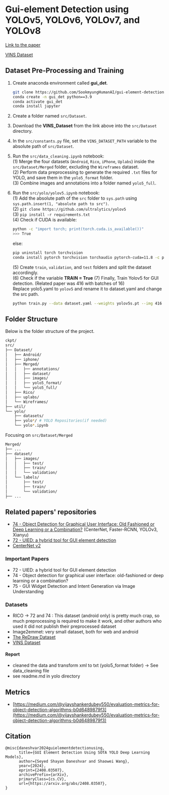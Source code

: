 # Gui-element Detection using YOLOv5, YOLOv6, YOLOv7, and YOLOv8

[Link to the paper](https://arxiv.org/abs/2408.03507)

[VINS Dataset](https://github.com/sbunian/VINS)

## Dataset Pre-Processing and Training
1. Create anaconda environment called **gui_det**.
   ```bash
   git clone https://github.com/SookmyungHumanAI/gui-element-detection.git
   conda create -n gui_det python==3.9
   conda activate gui_det
   conda install jupyter
   ```

2. Create a folder named `src/Dataset`.
3. Download the **VINS_Dataset** from the link above into the `src/Dataset` directory.
4. In the `src/constants.py` file, set the `VINS_DATASET_PATH` variable to the absolute path of `src/Dataset`.
5. Run the `src/data_cleaning.ipynb` notebook:<br>
   (1) Merge the four datasets (`Android`, `Rico`, `iPhone`, `Uplabs`) inside the `src/Dataset/Merged` folder, excluding the `Wireframes` dataset.<br>
   (2) Perform data preprocessing to generate the required `.txt` files for YOLO, and save them in the `yolo5_format` folder.<br>
   (3) Combine images and annotations into a folder named `yolo5_full`.<br>
6. Run the `src/yolo/yolov5.ipynb` notebook:<br>
   (1) Add the absolute path of the `src` folder to `sys.path` using `sys.path.insert(1, "absolute path to src")`.<br>
   (2) `git clone https://github.com/ultralytics/yolov5`<br>
   (3) `pip install -r requirements.txt`<br>
   (4) Check if CUDA is available:<br>
      ```bash
      python -c "import torch; print(torch.cuda.is_available())"
      >>> True
      ```
      else:
      ```bash
      pip uninstall torch torchvision
      conda install pytorch torchvision torchaudio pytorch-cuda=11.8 -c pytorch -c nvidia
      ```
   (5) Create `train`, `validation`, and `test` folders and split the dataset accordingly.<br>
   (6) Check if the variable **TRAIN = True**
   (7) Finally, Train Yolov5 for GUI detection. (Related paper was 416 with batches of 16)<br>
      Replace yolo5.yaml to `yolov5` and rename it to dataset.yaml and change the src path.
   ```bash
   python train.py --data dataset.yaml --weights yolov5s.pt --img 416 --epochs {EPOCHS} --batch-size 16 --name {RES_DIR}
   ```

## Folder Structure
Below is the folder structure of the project.
```bash
ckpt/
src/
├── Dataset/
│   ├── Android/
│   ├── iphone/
│   ├── Merged/
│   │   ├── annotations/
│   │   ├── dataset/
│   │   ├── images/
│   │   ├── yolo5_format/
│   │   └── yolo5_full/
│   ├── Rico/
│   ├── uplabs/
│   └── Wireframes/
├── util/
└── yolo/
    ├── datasets/
    ├── yolo*/ # YOLO Repositories(if needed)
    └── yolo*.ipynb
```
Focusing on `src/Dataset/Merged`
```bash
Merged/
├── ...
├── dataset/
│   ├── images/
│   │   ├── test/
│   │   ├── train/
│   │   └── validation/
│   └── labels/
│       ├── test/
│       ├── train/
│       └── validation/
├── ...
```

## Related papers' repositories

- [74 - Object Detection for Graphical User Interface: Old Fashioned or Deep Learning or a Combination?](https://github.com/chenjshnn/Object-Detection-for-Graphical-User-Interface)
  (CenterNet, Faster-RCNN, YOLOv3, Xianyu)
- [72 - UIED: a hybrid tool for GUI element detection](https://github.com/MulongXie/UIED)
- [CenterNet v2](https://github.com/xingyizhou/CenterNet2)

### Important Papers

- 72 - UIED: a hybrid tool for GUI element detection
- 74 - Object detection for graphical user interface: old-fashioned or deep learning or a combination?
- 75 - GUI Widget Detection and Intent Generation via Image Understanding

### Datasets
- RICO -> 72 and 74 : This dataset (android only) is pretty much crap, so much preprocessing is required to make it work, and other authors who used it did not publish their preprocessed dataset 
- Image2emmet: very small dataset, both for web and android
- [The ReDraw Dataset](https://zenodo.org/record/2530277#.ZAQ5mXbMJ3g)
- [VINS Dataset](https://github.com/sbunian/VINS)


#### Report
- cleaned the data and transform xml to txt (yolo5_format folder) -> See data_cleaning file
- see readme.md in yolo directory

## Metrics
- [https://medium.com/@vijayshankerdubey550/evaluation-metrics-for-object-detection-algorithms-b0d6489879f3](https://medium.com/@vijayshankerdubey550/evaluation-metrics-for-object-detection-algorithms-b0d6489879f3)

## Citation
```
@misc{daneshvar2024guielementdetectionusing,
      title={GUI Element Detection Using SOTA YOLO Deep Learning Models}, 
      author={Seyed Shayan Daneshvar and Shaowei Wang},
      year={2024},
      eprint={2408.03507},
      archivePrefix={arXiv},
      primaryClass={cs.CV},
      url={https://arxiv.org/abs/2408.03507}, 
}
```
